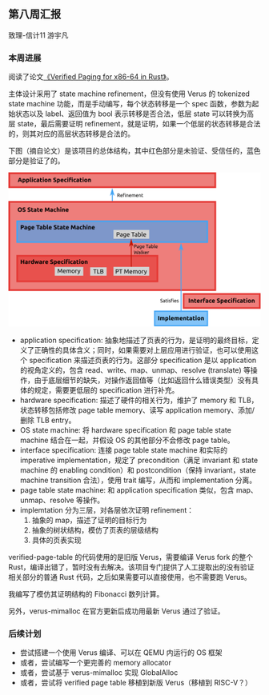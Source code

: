 ## 第八周汇报

致理-信计11 游宇凡

### 本周进展

阅读了论文[《Verified Paging for x86-64 in Rust》](https://github.com/matthias-brun/verified-paging-for-x86-64-in-rust)。

主体设计采用了 state machine refinement，但没有使用 Verus 的 tokenized state machine 功能，而是手动编写，每个状态转移是一个 spec 函数，参数为起始状态以及 label、返回值为 bool 表示转移是否合法，低层 state 可以转换为高层 state，最后需要证明 refinement，就是证明，如果一个低层的状态转移是合法的，则其对应的高层状态转移是合法的。

下图（摘自论文）是该项目的总体结构，其中红色部分是未验证、受信任的，蓝色部分是验证了的。

![verified paging overview](./images/verified-paging-overview.png)

-   application specification: 抽象地描述了页表的行为，是证明的最终目标，定义了正确性的具体含义；同时，如果需要对上层应用进行验证，也可以使用这个 specification 来描述页表的行为。这部分 specification 是以 application 的视角定义的，包含 read、write、map、unmap、resolve (translate) 等操作，由于底层细节的缺失，对操作返回值等（比如返回什么错误类型）没有具体的规定，需要更低层的 specification 进行补充。
-   hardware specification: 描述了硬件的相关行为，维护了 memory 和 TLB，状态转移包括修改 page table memory、读写 application memory、添加/删除 TLB entry。
-   OS state machine: 将 hardware specification 和 page table state machine 结合在一起，并假设 OS 的其他部分不会修改 page table。
-   interface specification: 连接 page table state machine 和实际的 imperative implementation，规定了 precondition（满足 invariant 和 state machine 的 enabling condition）和 postcondition（保持 invariant，state machine transition 合法），使用 trait 编写，从而和 implementation 分离。
-   page table state machine: 和 application specification 类似，包含 map、unmap、resolve 等操作。
-   implemtation 分为三层，对各层依次证明 refinement：
    1.  抽象的 map，描述了证明的目标行为
    2.  抽象的树状结构，模仿了页表的层级结构
    3.  具体的页表实现

verified-page-table 的代码使用的是旧版 Verus，需要编译 Verus fork 的整个 Rust，编译出错了，暂时没有去解决。该项目专门提供了人工提取出的没有验证相关部分的普通 Rust 代码，之后如果需要可以直接使用，也不需要跑 Verus。

我编写了模仿其证明结构的 Fibonacci 数列计算。

另外，verus-mimalloc 在官方更新后成功用最新 Verus 通过了验证。

### 后续计划

-   尝试搭建一个使用 Verus 编译、可以在 QEMU 内运行的 OS 框架
-   或者，尝试编写一个更完善的 memory allocator
-   或者，尝试基于 verus-mimalloc 实现 GlobalAlloc
-   或者，尝试将 verified page table 移植到新版 Verus（移植到 RISC-V？）
